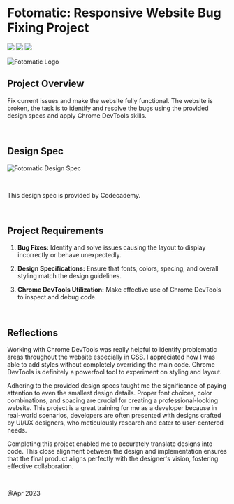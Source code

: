 # Fotomatic: Responsive Website Bug Fixing Project

<img src="https://img.shields.io/badge/HTML5-E34F26?style=for-the-badge&logo=html5&logoColor=white"/> <img src="https://img.shields.io/badge/CSS3-1572B6?style=for-the-badge&logo=css3&logoColor=white"/> <img src="https://img.shields.io/badge/Codecademy-FFF0E5?style=for-the-badge&logo=codecademy&logoColor=303347"/>

![Fotomatic Logo](https://i.postimg.cc/x1W2PDCD/cover.png)

## Project Overview

Fix current issues and make the website fully functional. The website is broken, the task is to identify and resolve the bugs using the provided design specs and apply Chrome DevTools skills.

<br>

## Design Spec

![Fotomatic Design Spec](https://i.postimg.cc/wvGyfJ9T/fotomatic-spec-landing-v2.png)

<br>

This design spec is provided by Codecademy.

<br>

## Project Requirements

1. **Bug Fixes:** Identify and solve issues causing the layout to display incorrectly or behave unexpectedly.

2. **Design Specifications:** Ensure that fonts, colors, spacing, and overall styling match the design guidelines.

3. **Chrome DevTools Utilization:** Make effective use of Chrome DevTools to inspect and debug code.

<br>

## Reflections

Working with Chrome DevTools was really helpful to identify problematic areas throughout the website especially in CSS. I appreciated how I was able to add styles without completely overriding the main code. Chrome DevTools is definitely a powerfool tool to experiment on styling and layout.

Adhering to the provided design specs taught me the significance of paying attention to even the smallest design details. Proper font choices, color combinations, and spacing are crucial for creating a professional-looking website. This project is a great training for me as a developer because  in real-world scenarios, developers are often presented with designs crafted by UI/UX designers, who meticulously research and cater to user-centered needs. 

Completing this project enabled me to accurately translate designs into code. This close alignment between the design and implementation ensures that the final product aligns perfectly with the designer's vision, fostering effective collaboration.

<br>

@Apr 2023
